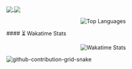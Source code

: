 <a href="https://github.com/anuraghazra/github-readme-stats">
  <img align="center" src="https://github-readme-stats.vercel.app/api?username=sina30&theme=tokyonight&hide_border=true&bg_color=0D1117"/>
</a>
<a href="https://github.com/anuraghazra/convoychat">
  <img align="center" src="https://github-readme-stats.vercel.app/api/top-langs/?username=sina30&layout=compact&theme=tokyonight&hide_border=true&bg_color=0D1117"/>
</a>
<p align="center">
  <img src="https://github-readme-stats.vercel.app/api/top-langs/?username=sina30&layout=compact&theme=tokyonight" alt="Top Languages" />
</p>
#### ⏳ Wakatime Stats
<p align="center">
  <img src="https://github-readme-stats.vercel.app/api/wakatime?username=sina30&theme=tokyonight" alt="Wakatime Stats" />
</p>

  ![github-contribution-grid-snake](https://user-images.githubusercontent.com/39227403/174198514-9fbf7789-f964-4f50-b147-cbd570889396.svg)
<!--
**Sina30/sina30** is a ✨ _special_ ✨ repository because its `README.md` (this file) appears on your GitHub profile.

Here are some ideas to get you started:

- 🔭 I’m currently working on ...
- 🌱 I’m currently learning ...
- 👯 I’m looking to collaborate on ...
- 🤔 I’m looking for help with ...
- 💬 Ask me about ...
- 📫 How to reach me: ...
- 😄 Pronouns: ...
- ⚡ Fun fact: ...
-->
